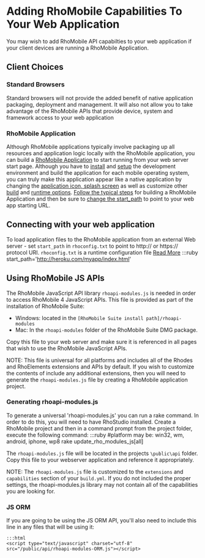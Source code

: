 # Adding RhoMobile Capabilities To Your Web Application 

You may wish to add RhoMobile API capabilties to your web application if your client devices are running a RhoMobile Application.

## Client Choices

### Standard Browsers
Standard browsers will not provide the added benefit of native application packaging, deployment and management. It will also not allow you to take advantage of the RhoMobile APIs that provide device, system and framework access to your web application 

### RhoMobile Application
Although RhoMobile applications typically involve packaging up all resources and application logic locally with the RhoMobile application, you can build a [RhoMobile Application](creating_a_project) to start running from your web server start page. Although you have to [install](rhomobile-install) and [setup](nativesdksetup) the development environment and build the application for each mobile operating system, you can truly make this application appear like a native application by changing the [application icon, splash screen](app_icon_splash) as well as customize other [build](build_config) and [runtime options](runtime_config). [Follow the typical steps](creating_a_project) for building a RhoMobile Application and then be sure to [change the start_path](#connecting-with-your-web-application) to point to your web app starting URL.

## Connecting with your web application
To load application files to the RhoMobile application from an external Web server - set `start_path` in `rhoconfig.txt` to point to http:// or https:// protocol URI. `rhoconfig.txt` is a runtime configuration file [Read More](runtime_config)
	:::ruby
	start_path='http://heroku.com/myapp/index.html'

## Using RhoMobile JS APIs
The RhoMobile JavaScript API library `rhoapi-modules.js` is needed in order to access RhoMobile 4 JavaScript APIs.  This file is provided as part of the installation of RhoMobile Suite:

* Windows: located in the `[RhoMobile Suite install path]/rhoapi-modules`
* Mac: In the `rhoapi-modules` folder of the RhoMobile Suite DMG package.

Copy this file to your web server and make sure it is referenced in all pages that wish to use the RhoMobile JavaScript APIs.

NOTE: This file is universal for all platforms and includes all of the Rhodes and RhoElements extensions and APIs by default. If you wish to customize the contents of include any additional extensions, then you will need to generate the `rhoapi-modules.js` file by creating a RhoMobile application project.

### Generating rhoapi-modules.js
To generate a universal 'rhoapi-modules.js' you can run a rake command. In order to do this, you will need to have RhoStudio installed. Create a RhoMobile project and then in a command prompt from the project folder, execute the following command:
	:::ruby
	#platform may be: win32, wm, android, iphone, wp8
	rake update_rho_modules_js[all]

The `rhoapi-modules.js` file will be located in the projects `\public\api` folder. Copy this file to your webserver application and reference it appropriately.

NOTE: The `rhoapi-modules.js` file is customized to the `extensions` and `capabilities` section of your `build.yml`. If you do not included the proper settings, the rhoapi-modules.js library may not contain all of the capabilities you are looking for.

### JS ORM
If you are going to be using the JS ORM API, you'll also need to include this line in any files that will be using it:

	:::html
	<script type="text/javascript" charset="utf-8" src="/public/api/rhoapi-modules-ORM.js"></script>